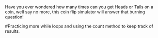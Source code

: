 Have you ever wondered how many times can you get Heads or Tails on a coin, well say no more, this coin flip simulator will answer that burning question!

#Practicing more while loops and using the count method to keep track of results.
